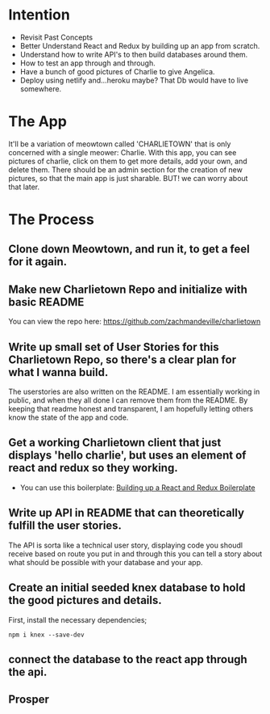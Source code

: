 <!--Title: Rebuilding Meowtown -->
<!--Subtitle: Rebuilding a classic as a React and Redux App -->

# Intention

- Revisit Past Concepts
- Better Understand React and Redux by building up an app from scratch.
- Understand how to write API's to then build databases around them.
- How to test an app through and through.
- Have a bunch of good pictures of Charlie to give Angelica.
- Deploy using netlify and...heroku maybe?  That Db would have to live somewhere.

# The App

It'll be a variation of meowtown called 'CHARLIETOWN' that is only concerned with a single meower: Charlie. With this app, you can see pictures of charlie, click on them to get more details, add your own, and delete them.  There should be an admin section for the creation of new pictures, so that the main app is just sharable.  BUT! we can worry about that later.

# The Process

## Clone down Meowtown, and run it, to get a feel for it again.
## Make new Charlietown Repo and initialize with basic README
You can view the repo here: https://github.com/zachmandeville/charlietown
## Write up small set of User Stories for this Charlietown Repo, so there's a clear plan for what I wanna build.
The userstories are also written on the README.  I am essentially working in public, and when they all done I can remove them from the README.  By keeping that readme honest and transparent, I am hopefully letting others  know the state of the app and code.
## Get a working Charlietown client that just displays 'hello charlie', but uses an element of react and redux so they working.
- You can use this boilerplate: [Building up a React and Redux Boilerplate](/reference-notes/react-and-redux-boilerplate)
## Write up API in README that can theoretically fulfill the user stories.
The API is sorta like a technical user story, displaying code you shoudl receive based on route you put in and through this you can tell a story about what should be possible with your database and your app.  
## Create an initial seeded knex database to hold the good pictures and details.
First, install the necessary dependencies;

```
npm i knex --save-dev
```

## connect the database to the react app through the api.
## Prosper


